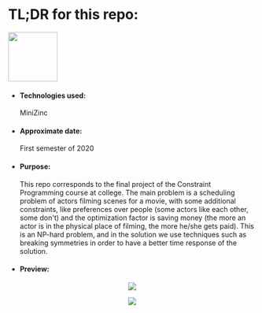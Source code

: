 <h1>TL;DR for this repo:</h1>
<img src="https://www.minizinc.org/MiniZn_logo.png" height="100" width="100">
<ul>
  <li><h4>Technologies used:</h4>MiniZinc</li>
  <li><h4>Approximate date:</h4>First semester of 2020</li>
  <li><h4>Purpose:</h4>This repo corresponds to the final project of the Constraint Programming course at college. The main problem is a scheduling problem of actors filming scenes for a movie, with some additional constraints, like preferences over people (some actors like each other, some don't) and the optimization factor is saving money (the more an actor is in the physical place of filming, the more he/she gets paid). This is an NP-hard problem, and in the solution we use techniques such as breaking symmetries in order to have a better time response of the solution.</li>
  <li><h4>Preview:</h4></li>
</ul>
<p align="center">
    <img src="https://i.ibb.co/sKdsFyR/Screenshot-from-2021-05-04-13-54-24.png">
</p>
<p align="center">
    <img src="https://i.ibb.co/JQf0cJ9/Screenshot-from-2021-05-04-13-55-49.png">
</p>
